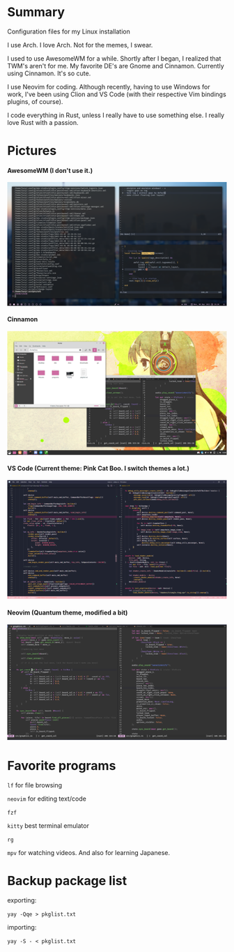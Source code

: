 # Summary
Configuration files for my Linux installation

I use Arch. I love Arch. Not for the memes, I swear.

I used to use AwesomeWM for a while. Shortly after I began, I realized that TWM's aren't for me. My favorite DE's are Gnome and Cinnamon. Currently using Cinnamon. It's so cute.

I use Neovim for coding. Although recently, having to use Windows for work, I've been using Clion and VS Code (with their respective Vim bindings plugins, of course).

I code everything in Rust, unless I really have to use something else. I really love Rust with a passion.

# Pictures

#### AwesomeWM (I don't use it.)

![](rice-pics/awesomewm.png?raw=true)

#### Cinnamon

![](rice-pics/cinnamon.png?raw=true)

#### VS Code (Current theme: Pink Cat Boo. I switch themes a lot.)

![](rice-pics/vs-code.png?raw=true)

#### Neovim (Quantum theme, modified a bit)

![](rice-pics/neovim.png?raw=true)

# Favorite programs

`lf` for file browsing

`neovim` for editing text/code

`fzf`

`kitty` best terminal emulator

`rg`

`mpv` for watching videos. And also for learning Japanese.



# Backup package list

exporting:

```yay -Qqe > pkglist.txt```

importing:

```yay -S - < pkglist.txt```
